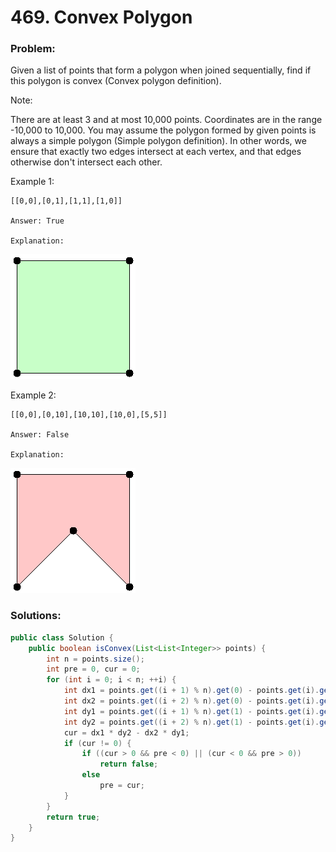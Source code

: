 # 469. Convex Polygon

### Problem:

Given a list of points that form a polygon when joined sequentially, find if this polygon is convex (Convex polygon definition).

Note:

There are at least 3 and at most 10,000 points.
Coordinates are in the range -10,000 to 10,000.
You may assume the polygon formed by given points is always a simple polygon (Simple polygon definition). In other words, we ensure that exactly two edges intersect at each vertex, and that edges otherwise don't intersect each other.

Example 1:
```
[[0,0],[0,1],[1,1],[1,0]]

Answer: True

Explanation:
```
![](/assets/1.png)

Example 2:
```
[[0,0],[0,10],[10,10],[10,0],[5,5]]

Answer: False

Explanation:
```
![](/assets/2.png)

### Solutions:

```java
public class Solution {
    public boolean isConvex(List<List<Integer>> points) {
        int n = points.size();
        int pre = 0, cur = 0;
        for (int i = 0; i < n; ++i) {
            int dx1 = points.get((i + 1) % n).get(0) - points.get(i).get(0);
            int dx2 = points.get((i + 2) % n).get(0) - points.get(i).get(0);
            int dy1 = points.get((i + 1) % n).get(1) - points.get(i).get(1);
            int dy2 = points.get((i + 2) % n).get(1) - points.get(i).get(1);
            cur = dx1 * dy2 - dx2 * dy1;
            if (cur != 0) {
                if ((cur > 0 && pre < 0) || (cur < 0 && pre > 0)) 
                    return false;
                else 
                    pre = cur;
            }
        }
        return true;
    }
}
```